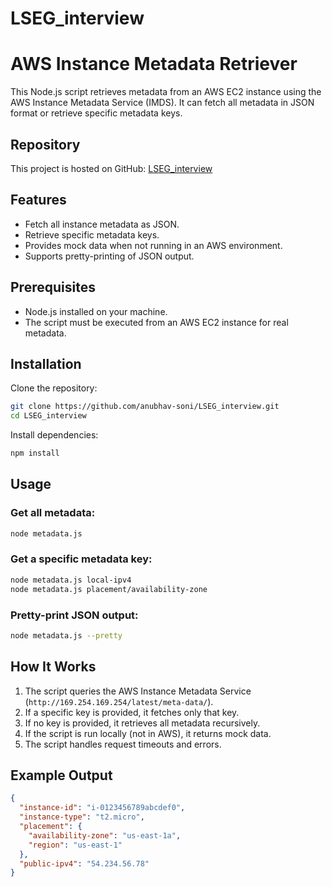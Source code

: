 # LSEG_interview

# AWS Instance Metadata Retriever

This Node.js script retrieves metadata from an AWS EC2 instance using the AWS Instance Metadata Service (IMDS). 
It can fetch all metadata in JSON format or retrieve specific metadata keys.

## Repository

This project is hosted on GitHub: [LSEG_interview](https://github.com/anubhav-soni/LSEG_interview)

## Features

- Fetch all instance metadata as JSON.
- Retrieve specific metadata keys.
- Provides mock data when not running in an AWS environment.
- Supports pretty-printing of JSON output.

## Prerequisites

- Node.js installed on your machine.
- The script must be executed from an AWS EC2 instance for real metadata.

## Installation

Clone the repository:

```sh
git clone https://github.com/anubhav-soni/LSEG_interview.git
cd LSEG_interview
```

Install dependencies:

```sh
npm install
```

## Usage

### Get all metadata:
```sh
node metadata.js
```

### Get a specific metadata key:
```sh
node metadata.js local-ipv4
node metadata.js placement/availability-zone
```

### Pretty-print JSON output:
```sh
node metadata.js --pretty
```

## How It Works

1. The script queries the AWS Instance Metadata Service (`http://169.254.169.254/latest/meta-data/`).
2. If a specific key is provided, it fetches only that key.
3. If no key is provided, it retrieves all metadata recursively.
4. If the script is run locally (not in AWS), it returns mock data.
5. The script handles request timeouts and errors.

## Example Output

```json
{
  "instance-id": "i-0123456789abcdef0",
  "instance-type": "t2.micro",
  "placement": {
    "availability-zone": "us-east-1a",
    "region": "us-east-1"
  },
  "public-ipv4": "54.234.56.78"
}
```



